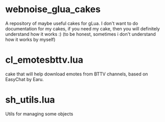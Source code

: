# webnoise_glua_cakes
A repository of maybe useful cakes for gLua. I don't want to do documentation for my cakes, if you need my cake, then you will definitely understand how it works :) (to be honest, sometimes i don't understand how it works by myself)

# cl_emotesbttv.lua
cake that will help download emotes from BTTV channels, based on EasyChat by Earu.

# sh_utils.lua
Utils for managing some objects
